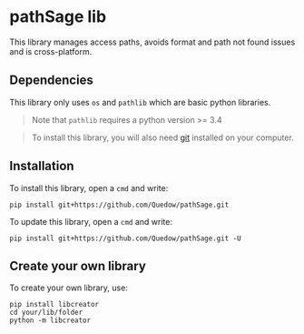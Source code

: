 # pathSage lib
This library manages access paths, avoids format and path not found issues and is cross-platform.

## Dependencies
This library only uses `os` and `pathlib` which are basic python libraries.
> Note that `pathlib` requires a python version >= 3.4

> To install this library, you will also need [git](https://git-scm.com/downloads) installed on your computer. 

## Installation
To install this library, open a `cmd` and write:
```
pip install git+https://github.com/Quedow/pathSage.git
```
To update this library, open a `cmd` and write:
```
pip install git+https://github.com/Quedow/pathSage.git -U
```

## Create your own library
To create your own library, use:
```
pip install libcreator
cd your/lib/folder
python -m libcreator
```
